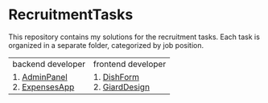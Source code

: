 # RecruitmentTasks
This repository contains my solutions for the recruitment tasks. Each task is organized in a separate folder, categorized by job position.

<table>
  <tr>
    <td align="center">backend developer</td>
    <td align="center">frontend developer</td>
  </tr>
  <tr>
    <td>
      1. 
      <a href="https://github.com/SzymCode/RecruitmentTasks/tree/main/backend%20developer/AdminPanel">	
        AdminPanel
      </a> <br/>
      2. 
      <a href="https://github.com/SzymCode/RecruitmentTasks/tree/main/backend%20developer/ExpensesApp">	
        ExpensesApp
      </a>	
    </td>
    <td> 
      1.
      <a href="https://github.com/SzymCode/RecruitmentTasks/tree/main/frontend%20developer/DishForm">
        DishForm
      </a> <br/>
      2.  
      <a href="https://github.com/SzymCode/RecruitmentTasks/tree/main/frontend%20developer/GiardDesign">
        GiardDesign
      </a>  
    </td>
  </tr>
</table>
